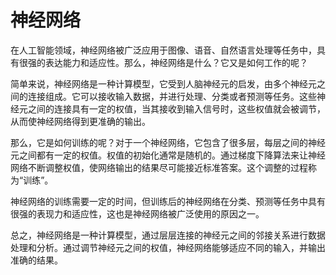 # 神经网络

在人工智能领域，神经网络被广泛应用于图像、语音、自然语言处理等任务中，具有很强的表达能力和适应性。那么，神经网络是什么？它又是如何工作的呢？

简单来说，神经网络是一种计算模型，它受到人脑神经元的启发，由多个神经元之间的连接组成。它可以接收输入数据，并进行处理、分类或者预测等任务。这些神经元之间的连接具有一定的权值，当其接收到输入信号时，这些权值就会被调节，从而使神经网络得到更准确的输出。

那么，它是如何训练的呢？对于一个神经网络，它包含了很多层，每层之间的神经元之间都有一定的权值。权值的初始化通常是随机的。通过梯度下降算法来让神经网络不断调整权值，使网络输出的结果尽可能接近标准答案。这个调整的过程称为“训练”。

神经网络的训练需要一定的时间，但训练后的神经网络在分类、预测等任务中具有很强的表现力和适应性，这也是神经网络被广泛使用的原因之一。

总之，神经网络是一种计算模型，通过层层连接的神经元之间的邻接关系进行数据处理和分析。通过调节神经元之间的权值，神经网络能够适应不同的输入，并输出准确的结果。